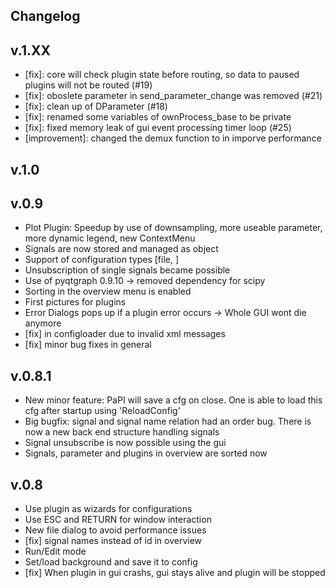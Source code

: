 Changelog
------

v.1.XX
---
 * [fix]: core will check plugin state before routing, so data to paused plugins will not be routed (#19)
 * [fix]: oboslete parameter in send_parameter_change was removed (#21)
 * [fix]: clean up of DParameter (#18)
 * [fix]: renamed some variables of ownProcess_base to be private
 * [fix]: fixed memory leak of gui event processing timer loop (#25)
 * [improvement]: changed the demux function to in imporve performance


v.1.0
---

v.0.9
---
 * Plot Plugin: Speedup by use of downsampling, more useable parameter, more dynamic legend, new ContextMenu
 * Signals are now stored and managed as object 
 * Support of configuration types [file, ]
 * Unsubscription of single signals became possible
 * Use of pyqtgraph 0.9.10 -> removed dependency for scipy
 * Sorting in the overview menu is enabled
 * First pictures for plugins
 * Error Dialogs pops up if a plugin error occurs -> Whole GUI wont die anymore
 * [fix] in configloader due to invalid xml messages
 * [fix] minor bug fixes in general

v.0.8.1
---
 * New minor feature: PaPI will save a cfg on close. One is able to load this cfg after startup using 'ReloadConfig'
 * Big bugfix: signal and signal name relation had an order bug. There is now a new back end structure handling signals
 * Signal unsubscribe is now possible using the gui
 * Signals, parameter and plugins in overview are sorted now

v.0.8
---

* Use plugin as wizards for configurations
* Use ESC and RETURN for window interaction
* New file dialog to avoid performance issues
* [fix] signal names instead of id in overview
* Run/Edit mode
* Set/load background and save it to config
* [fix] When plugin in gui crashs, gui stays alive and plugin will be stopped


